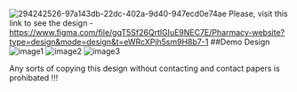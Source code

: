 ![294242526-97a143db-22dc-402a-9d40-947ecd0e74ae](https://github.com/SaminKirigaya/UI-UX-For-Pharmacy-Using-Figma/assets/104618775/21a4c218-f4a4-4ddc-836f-63f5c75c94bc)
Please, visit this link to see the design -
https://www.figma.com/file/gqT5Sf26QrtlGIuE9NEC7E/Pharmacy-website?type=design&mode=design&t=eWRcXPjh5sm9H8b7-1
##Demo Design
![image1](https://github.com/SaminKirigaya/UI-UX-For-Pharmacy-Using-Figma/assets/104618775/528e1496-1177-4ac2-b4b2-b245ed7f5240)
![image2](https://github.com/SaminKirigaya/UI-UX-For-Pharmacy-Using-Figma/assets/104618775/149dc15c-84bd-4090-b42b-2bee33ff1ac9)
![image3](https://github.com/SaminKirigaya/UI-UX-For-Pharmacy-Using-Figma/assets/104618775/f1bc1d60-d43a-4d9d-92d5-3b2d22bc10d4)

Any sorts of copying this design without contacting and contact papers is prohibated !!!
